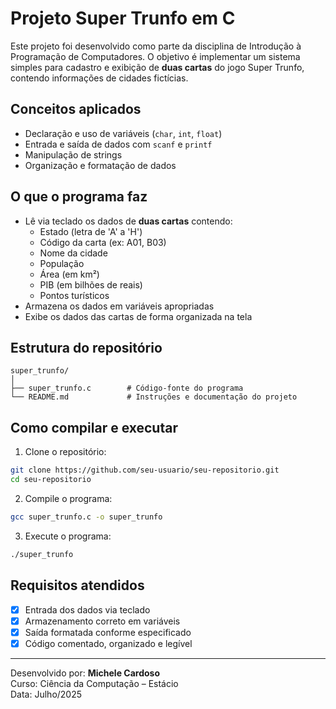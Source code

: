 
#  Projeto Super Trunfo em C

Este projeto foi desenvolvido como parte da disciplina de Introdução à Programação de Computadores. O objetivo é implementar um sistema simples para cadastro e exibição de **duas cartas** do jogo Super Trunfo, contendo informações de cidades fictícias.

##  Conceitos aplicados

- Declaração e uso de variáveis (`char`, `int`, `float`)
- Entrada e saída de dados com `scanf` e `printf`
- Manipulação de strings
- Organização e formatação de dados

##  O que o programa faz

- Lê via teclado os dados de **duas cartas** contendo:
  - Estado (letra de 'A' a 'H')
  - Código da carta (ex: A01, B03)
  - Nome da cidade
  - População
  - Área (em km²)
  - PIB (em bilhões de reais)
  - Pontos turísticos
- Armazena os dados em variáveis apropriadas
- Exibe os dados das cartas de forma organizada na tela

##  Estrutura do repositório

```
super_trunfo/
│
├── super_trunfo.c        # Código-fonte do programa
└── README.md             # Instruções e documentação do projeto
```

##  Como compilar e executar

1. Clone o repositório:
```bash
git clone https://github.com/seu-usuario/seu-repositorio.git
cd seu-repositorio
```

2. Compile o programa:
```bash
gcc super_trunfo.c -o super_trunfo
```

3. Execute o programa:
```bash
./super_trunfo
```

##  Requisitos atendidos

- [x] Entrada dos dados via teclado
- [x] Armazenamento correto em variáveis
- [x] Saída formatada conforme especificado
- [x] Código comentado, organizado e legível

---

Desenvolvido por: **Michele Cardoso**  
Curso: Ciência da Computação – Estácio  
Data: Julho/2025
